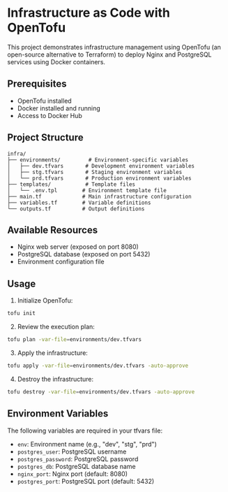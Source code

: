 # Infrastructure as Code with OpenTofu

This project demonstrates infrastructure management using OpenTofu (an open-source alternative to Terraform) to deploy Nginx and PostgreSQL services using Docker containers.

## Prerequisites

- OpenTofu installed
- Docker installed and running
- Access to Docker Hub

## Project Structure

```
infra/
├── environments/         # Environment-specific variables
│   ├── dev.tfvars       # Development environment variables
│   ├── stg.tfvars       # Staging environment variables
│   └── prd.tfvars       # Production environment variables
├── templates/           # Template files
│   └── .env.tpl        # Environment template file
├── main.tf             # Main infrastructure configuration
├── variables.tf        # Variable definitions
└── outputs.tf          # Output definitions
```

## Available Resources

- Nginx web server (exposed on port 8080)
- PostgreSQL database (exposed on port 5432)
- Environment configuration file

## Usage

1. Initialize OpenTofu:
```bash
tofu init
```

2. Review the execution plan:
```bash
tofu plan -var-file=environments/dev.tfvars
```

3. Apply the infrastructure:
```bash
tofu apply -var-file=environments/dev.tfvars -auto-approve
```

4. Destroy the infrastructure:
```bash
tofu destroy -var-file=environments/dev.tfvars -auto-approve
```

## Environment Variables

The following variables are required in your tfvars file:

- `env`: Environment name (e.g., "dev", "stg", "prd")
- `postgres_user`: PostgreSQL username
- `postgres_password`: PostgreSQL password
- `postgres_db`: PostgreSQL database name
- `nginx_port`: Nginx port (default: 8080)
- `postgres_port`: PostgreSQL port (default: 5432)
